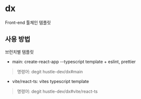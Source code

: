 # dx

Front-end 툴체인 템플릿

## 사용 방법

브런치별 템플릿

- main: create-react-app --typescript template + eslint, prettier

> 명령어: degit hustle-dev/dx#main <folder>

- vite/react-ts: vites typescript template

> 명령어: degit hustle-dev/dx#vite/react-ts <folder>
